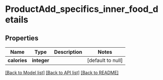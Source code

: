 # ProductAdd_specifics_inner_food_details

## Properties
Name | Type | Description | Notes
------------ | ------------- | ------------- | -------------
**calories** | **integer** |  | [default to null]

[[Back to Model list]](../README.md#documentation-for-models) [[Back to API list]](../README.md#documentation-for-api-endpoints) [[Back to README]](../README.md)



